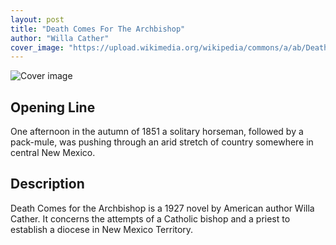 ```yaml
---
layout: post
title: "Death Comes For The Archbishop"
author: "Willa Cather"
cover_image: "https://upload.wikimedia.org/wikipedia/commons/a/ab/DeathComes_ForTheArchbishop.jpg"
---
```



![Cover image](https://upload.wikimedia.org/wikipedia/commons/a/ab/DeathComes_ForTheArchbishop.jpg)



## Opening Line

One afternoon in the autumn of 1851 a solitary horseman, followed by a pack-mule, was pushing through an arid stretch of country somewhere in central New Mexico.



## Description

Death Comes for the Archbishop is a 1927 novel by American author Willa Cather. It concerns the attempts of a Catholic bishop and a priest to establish a diocese in New Mexico Territory.